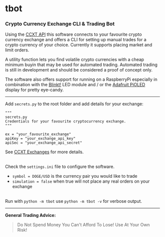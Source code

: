 # tbot

### Crypto Currency Exchange CLI & Trading Bot

Using the [CCXT API](https://github.com/ccxt/ccxt) this software connects to your favourite crypto currency exchange and offers a CLI for setting up manual trades for a crypto currency of your choice. Currently it supports placing market and limit orders.

A utility function lets you find volatile crypto currencies with a cheap minimum buyin that may be used for automated trading. Automated trading is still in development and should be considered a proof of concept only.

The software also offers support for running on a RaspberryPi especially in combination with the [Blinkt!](https://github.com/pimoroni/blinkt) LED module and / or the [Adafruit PiOLED](https://github.com/adafruit/Adafruit_CircuitPython_SSD1306) display for pretty eye-candy.

---

Add `secrets.py` to the root folder and add details for your exchange:

```
"""
secrets.py
Credentials for your favourite cryptocurrency exchange.
"""

ex = "your_favourite_exchange"
apiKey = "your_exchange_api_key"
apiSec = "your_exchange_api_secret"
```

 See [CCXT Exchanges](https://github.com/ccxt/ccxt#certified-cryptocurrency-exchanges) for more details. <br /><br />

Check the `settings.ini` file to configure the software.

* `symbol = DOGE/USD` is the currency pair you would like to trade
* `simulation = false` when true will not place any real orders on your exchange <br /><br />

Run with `python -m tbot` use `python -m tbot -v` for verbose output.

---

**General Trading Advice:**

> Do Not Spend Money You Can't Afford To Lose!
> Use At Your Own Risk!

